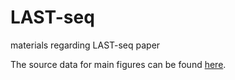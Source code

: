 # LAST-seq
materials regarding LAST-seq paper

The source data for main figures can be found [here](https://drive.google.com/drive/folders/1HCpKrRlFiExqcCUadwjkuWr4JVMUROLH?usp=sharing).
